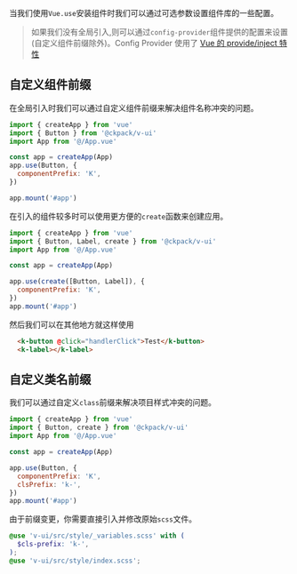 当我们使用`Vue.use`安装组件时我们可以通过可选参数设置组件库的一些配置。

> 如果我们没有全局引入,则可以通过`config-provider`组件提供的配置来设置(自定义组件前缀除外)。Config Provider 使用了 [Vue 的 provide/inject 特性](https://v3.vuejs.org/guide/composition-api-provide-inject.html#reactivity)

## 自定义组件前缀

在全局引入时我们可以通过自定义组件前缀来解决组件名称冲突的问题。

```js
import { createApp } from 'vue'
import { Button } from '@ckpack/v-ui'
import App from '@/App.vue'

const app = createApp(App)
app.use(Button, {
  componentPrefix: 'K',
})

app.mount('#app')
```

在引入的组件较多时可以使用更方便的`create`函数来创建应用。

```js
import { createApp } from 'vue'
import { Button, Label, create } from '@ckpack/v-ui'
import App from '@/App.vue'

const app = createApp(App)

app.use(create([Button, Label]), {
  componentPrefix: 'K',
})
app.mount('#app')
```

然后我们可以在其他地方就这样使用

```html
  <k-button @click="handlerClick">Test</k-button>
  <k-label></k-label>
```

## 自定义类名前缀

我们可以通过自定义`class`前缀来解决项目样式冲突的问题。

```js
import { createApp } from 'vue'
import { Button, create } from '@ckpack/v-ui'
import App from '@/App.vue'

const app = createApp(App)

app.use(Button, {
  componentPrefix: 'K',
  clsPrefix: 'k-',
})
app.mount('#app')
```

由于前缀变更，你需要直接引入并修改原始`scss`文件。

```scss
@use 'v-ui/src/style/_variables.scss' with (
  $cls-prefix: 'k-',
);
@use 'v-ui/src/style/index.scss';
```
